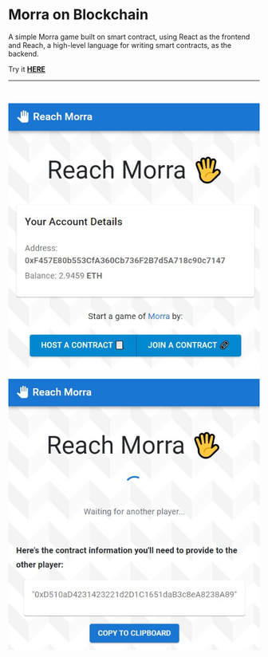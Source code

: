 # Morra on Blockchain


A simple Morra game built on smart contract, using React as the frontend and Reach, a high-level language for writing smart contracts, as the backend.

Try it [__HERE__](https://admijw.github.io/Morra-Smart-Contract)

---
<br>


![Screenshot 1](./public/img/capture1.jpg)

![Screenshot 2](./public/img/capture2.jpg)